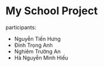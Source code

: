 # My School Project
participants:<br>
- Nguyễn Tiến Hưng <br>
- Đinh Trọng Anh <br>
- Nghiêm Trường An <br>
- Hà Nguyễn Minh Hiếu 


